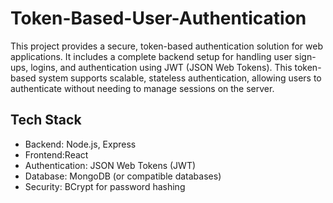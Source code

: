 # Token-Based-User-Authentication
This project provides a secure, token-based authentication solution for web applications. It includes a complete backend setup for handling user sign-ups, logins, and authentication using JWT (JSON Web Tokens). This token-based system supports scalable, stateless authentication, allowing users to authenticate without needing to manage sessions on the server.

## Tech Stack

- Backend: Node.js, Express
- Frontend:React
- Authentication: JSON Web Tokens (JWT)
- Database: MongoDB (or compatible databases)
- Security: BCrypt for password hashing
